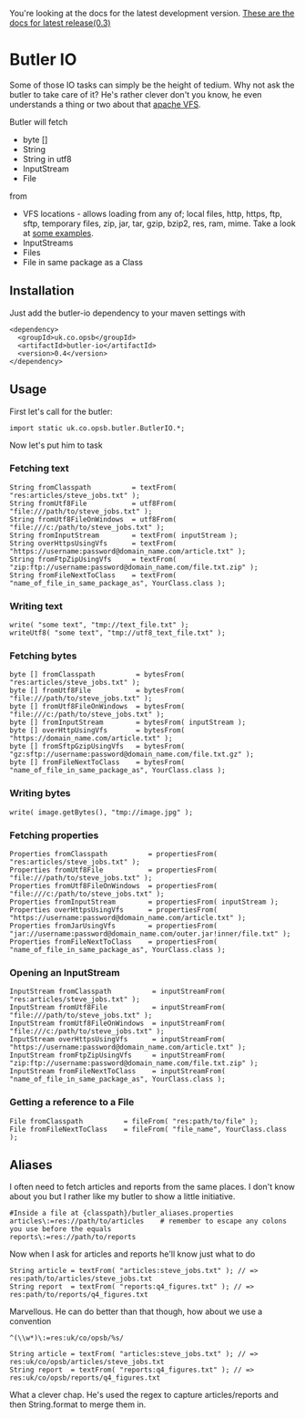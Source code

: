 You're looking at the docs for the latest development version. [These are the docs for latest release(0.3)](http://github.com/opsb/butler-io/tree/butler-io-0.4)

Butler IO
============

Some of those IO tasks can simply be the height of tedium. Why not ask the butler to take care of it? He's rather clever don't you know, he even understands a thing or two about that [apache VFS](http://commons.apache.org/vfs/ "apache VFS").

Butler will fetch

* byte []
* String
* String in utf8
* InputStream
* File

from

* VFS locations - allows loading from any of; local files, http, https, ftp, sftp, temporary files, zip, jar, tar, gzip, bzip2, res, ram, mime. Take a look at [some examples](http://commons.apache.org/vfs/filesystems.html "VFS examples").
* InputStreams
* Files
* File in same package as a Class

Installation
------------

Just add the butler-io dependency to your maven settings with

    <dependency>
      <groupId>uk.co.opsb</groupId>
      <artifactId>butler-io</artifactId>
      <version>0.4</version>
    </dependency>

Usage
-----

First let's call for the butler:

    import static uk.co.opsb.butler.ButlerIO.*;

Now let's put him to task

### Fetching text

    String fromClasspath          = textFrom( "res:articles/steve_jobs.txt" );
    String fromUtf8File           = utf8From( "file:///path/to/steve_jobs.txt" );
    String fromUtf8FileOnWindows  = utf8From( "file:///c:/path/to/steve_jobs.txt" );
    String fromInputStream        = textFrom( inputStream );
    String overHttpsUsingVfs      = textFrom( "https://username:password@domain_name.com/article.txt" );
    String fromFtpZipUsingVfs     = textFrom( "zip:ftp://username:password@domain_name.com/file.txt.zip" );
    String fromFileNextToClass    = textFrom( "name_of_file_in_same_package_as", YourClass.class );

### Writing text

    write( "some text", "tmp://text_file.txt" );
    writeUtf8( "some text", "tmp://utf8_text_file.txt" );
    
### Fetching bytes

    byte [] fromClasspath          = bytesFrom( "res:articles/steve_jobs.txt" );
    byte [] fromUtf8File           = bytesFrom( "file:///path/to/steve_jobs.txt" );
    byte [] fromUtf8FileOnWindows  = bytesFrom( "file:///c:/path/to/steve_jobs.txt" );
    byte [] fromInputStream        = bytesFrom( inputStream );
    byte [] overHttpUsingVfs       = bytesFrom( "https://domain_name.com/article.txt" );
    byte [] fromSftpGzipUsingVfs   = bytesFrom( "gz:sftp://username:password@domain_name.com/file.txt.gz" );   
    byte [] fromFileNextToClass    = bytesFrom( "name_of_file_in_same_package_as", YourClass.class );     
    
### Writing bytes

    write( image.getBytes(), "tmp://image.jpg" );
    
### Fetching properties

    Properties fromClasspath          = propertiesFrom( "res:articles/steve_jobs.txt" );
    Properties fromUtf8File           = propertiesFrom( "file:///path/to/steve_jobs.txt" );
    Properties fromUtf8FileOnWindows  = propertiesFrom( "file:///c:/path/to/steve_jobs.txt" );
    Properties fromInputStream        = propertiesFrom( inputStream );
    Properties overHttpsUsingVfs      = propertiesFrom( "https://username:password@domain_name.com/article.txt" );
    Properties fromJarUsingVfs        = propertiesFrom( "jar://username:password@domain_name.com/outer.jar!inner/file.txt" );   
    Properties fromFileNextToClass    = propertiesFrom( "name_of_file_in_same_package_as", YourClass.class );    

### Opening an InputStream

    InputStream fromClasspath          = inputStreamFrom( "res:articles/steve_jobs.txt" );
    InputStream fromUtf8File           = inputStreamFrom( "file:///path/to/steve_jobs.txt" );
    InputStream fromUtf8FileOnWindows  = inputStreamFrom( "file:///c:/path/to/steve_jobs.txt" );
    InputStream overHttpsUsingVfs      = inputStreamFrom( "https://username:password@domain_name.com/article.txt" );
    InputStream fromFtpZipUsingVfs     = inputStreamFrom( "zip:ftp://username:password@domain_name.com/file.txt.zip" );   
    InputStream fromFileNextToClass    = inputStreamFrom( "name_of_file_in_same_package_as", YourClass.class );    

### Getting a reference to a File

    File fromClasspath          = fileFrom( "res:path/to/file" );
    File fromFileNextToClass    = fileFrom( "file_name", YourClass.class );

## Aliases

I often need to fetch articles and reports from the same places. I don't know about you but I rather like my butler to show a little initiative.

    #Inside a file at {classpath}/butler_aliases.properties
    articles\:=res://path/to/articles    # remember to escape any colons you use before the equals
    reports\:=res://path/to/reports
    
Now when I ask for articles and reports he'll know just what to do

    String article = textFrom( "articles:steve_jobs.txt" ); // => res:path/to/articles/steve_jobs.txt
    String report  = textFrom( "reports:q4_figures.txt" ); // => res:path/to/reports/q4_figures.txt

Marvellous. He can do better than that though, how about we use a convention

    ^(\\w*)\:=res:uk/co/opsb/%s/
    
    String article = textFrom( "articles:steve_jobs.txt" ); // => res:uk/co/opsb/articles/steve_jobs.txt
    String report  = textFrom( "reports:q4_figures.txt" ); // => res:uk/co/opsb/reports/q4_figures.txt

What a clever chap. He's used the regex to capture articles/reports and then String.format to merge them in.
